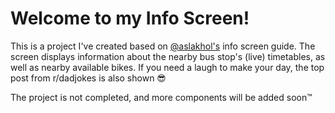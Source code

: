 # Welcome to my Info Screen!

This is a project I've created based on [@aslakhol's](https://www.youtube.com/playlist?list=PLKWzQGUAClIi-j9IEs_3fp2b4zczHKk1d) info screen guide.
The screen displays information about the nearby bus stop's (live) timetables, as well as nearby available bikes. If you need a laugh to make your day, the top post from r/dadjokes is also shown 😎

The project is not completed, and more components will be added soon™
